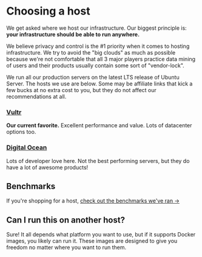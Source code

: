 # Choosing a host
We get asked where we host our infrastructure. Our biggest principle is: **your infrastructure should be able to run anywhere.**

We believe privacy and control is the #1 priority when it comes to hosting infrastructure. We try to avoid the "big clouds" as much as possible because we're not comfortable that all 3 major players practice data mining of users and their products usually contain some sort of "vendor-lock".

We run all our production servers on the latest LTS release of Ubuntu Server. The hosts we use are below. Some may be affiliate links that kick a few bucks at no extra cost to you, but they do not affect our recommendations at all. 

### [Vultr](https://vultr.grsm.io/create)
**Our current favorite.** Excellent performance and value. Lots of datacenter options too.

### [Digital Ocean](https://m.do.co/c/f3bad4b927ca)
Lots of developer love here. Not the best performing servers, but they do have a lot of awesome products!

## Benchmarks
If you're shopping for a host, [check out the benchmarks we've ran →](https://521dimensions.notion.site/Benchmark-Results-for-Self-hosted-Gitlab-Server-c6eca7c5f16d4bb8aeb989174fc58ffe)

## Can I run this on another host?
Sure! It all depends what platform you want to use, but if it supports Docker images, you likely can run it. These images are designed to give you freedom no matter where you want to run them.